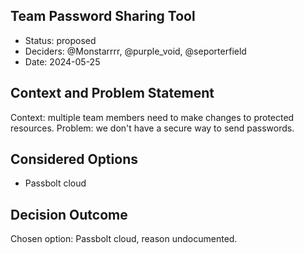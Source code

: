 ## Team Password Sharing Tool

* Status: proposed
* Deciders: @Monstarrrr, @purple_void, @seporterfield
* Date: 2024-05-25

## Context and Problem Statement

Context: multiple team members need to make changes to protected resources.
Problem: we don't have a secure way to send passwords.

## Considered Options

* Passbolt cloud

## Decision Outcome

Chosen option: Passbolt cloud, reason undocumented.